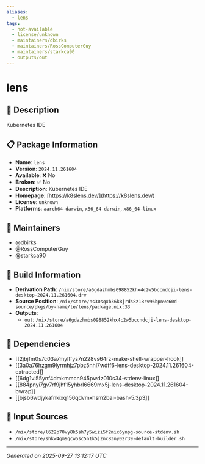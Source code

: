 ```yaml
---
aliases:
  - lens
tags:
  - not-available
  - license/unknown
  - maintainers/dbirks
  - maintainers/RossComputerGuy
  - maintainers/starkca90
  - outputs/out
---
```


# lens

## 📝 Description

Kubernetes IDE

## 📋 Package Information

- **Name**: `lens`
- **Version**: `2024.11.261604`
- **Available**: ❌ No
- **Broken**: ✅ No
- **Description**: Kubernetes IDE
- **Homepage**: [https://k8slens.dev/](https://k8slens.dev/)
- **License**: `unknown`
- **Platforms**: `aarch64-darwin`, `x86_64-darwin`, `x86_64-linux`
## 👥 Maintainers

- @dbirks
- @RossComputerGuy
- @starkca90


## 🔧 Build Information

- **Derivation Path**: `/nix/store/a6gdazhmbs098852khx4c2w5bccndcji-lens-desktop-2024.11.261604.drv`
- **Source Position**: `/nix/store/ns30sqxb36k8jrds8z18rv96bpnwc60d-source/pkgs/by-name/le/lens/package.nix:33`
- **Outputs**:
  - `out`:  `/nix/store/a6gdazhmbs098852khx4c2w5bccndcji-lens-desktop-2024.11.261604`

## 🔗 Dependencies

- [[2jbjfm0s7c03a7mylffys7n228vs64rz-make-shell-wrapper-hook]]
- [[3a0a76hzgm9lyrmhjz7pbz5nhl7wdff6-lens-desktop-2024.11.261604-extracted]]
- [[6dg1vi55ynf4dmkmmcn945pwdz010s34-stdenv-linux]]
- [[884pnyi7gv7rf9jhf15yhbrl6669mx5j-lens-desktop-2024.11.261604-bwrap]]
- [[bjsb6wdjykafnkixq156qdvmxhsm2bai-bash-5.3p3]]

## 📁 Input Sources

- `/nix/store/l622p70vy8k5sh7y5wizi5f2mic6ynpg-source-stdenv.sh`
- `/nix/store/shkw4qm9qcw5sc5n1k5jznc83ny02r39-default-builder.sh`

---
*Generated on 2025-09-27 13:12:17 UTC*
